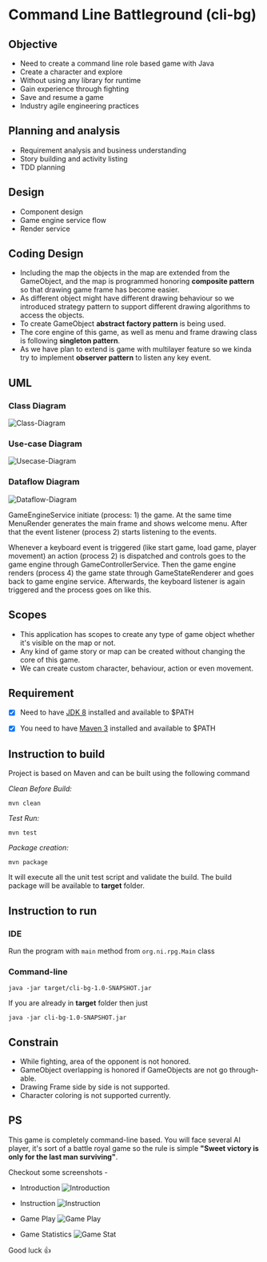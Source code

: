 # Command Line Battleground (cli-bg)

## Objective 
* Need to create a command line role based game with Java
* Create a character and explore
* Without using any library for runtime
* Gain experience through fighting
* Save and resume a game
* Industry agile engineering practices

## Planning and analysis

* Requirement analysis and business understanding 
* Story building and activity listing 
* TDD planning

## Design
* Component design
* Game engine service flow
* Render service

## Coding Design

* Including the map the objects in the map are extended from the GameObject, and the map is programmed honoring **composite pattern** so that drawing game frame has become easier.
* As different object might have different drawing behaviour so we introduced strategy pattern to support different drawing algorithms to access the objects.
* To create GameObject **abstract factory pattern** is being used.
* The core engine of this game, as well as menu and frame drawing class is following **singleton pattern**.
* As we have plan to extend is game with multilayer feature so we kinda try to implement **observer pattern** to listen any key event.

## UML

### Class Diagram
![Class-Diagram](docs/Class-Diagram.jpg)

### Use-case Diagram 
![Usecase-Diagram](docs/Usecase-Diagram.jpg)

### Dataflow Diagram 
![Dataflow-Diagram](docs/Dataflow.jpg)

GameEngineService initiate (process: 1) the game. At the same time MenuRender generates the main frame and shows welcome menu. After that the event listener (process 2) starts listening to the events.

Whenever a keyboard event is triggered (like start game, load game, player movement) an action (process 2) is dispatched and controls goes to the game engine through GameControllerService. Then the game engine renders (process 4) the game state through GameStateRenderer and goes back to game engine service. Afterwards, the keyboard listener is again triggered and the process goes on like this.


## Scopes

* This application has scopes to create any type of game object whether it's visible on the map or not.
* Any kind of game story or map can be created without changing the core of this game.
* We can create custom character, behaviour, action or even movement.

## Requirement

- [x] Need to have [JDK 8](https://docs.oracle.com/javase/8/docs/technotes/guides/install/install_overview.html) installed and available to $PATH
- [x] You need to have [Maven 3](http://maven.apache.org/install.html) installed and available to $PATH


## Instruction to build
 
Project is based on Maven and can be built using the following command

*Clean Before Build:*
```
mvn clean
``` 
*Test Run:*
```
mvn test
``` 
*Package creation:*
```
mvn package
``` 

It will execute all the unit test script and validate the build. The build package will be available to **target** folder. 

## Instruction to run
 
### IDE

Run the program with `main` method from `org.ni.rpg.Main` class

### Command-line
```
java -jar target/cli-bg-1.0-SNAPSHOT.jar
```
If you are already in **target** folder then just 
```
java -jar cli-bg-1.0-SNAPSHOT.jar
```

## Constrain 
* While fighting, area of the opponent is not honored.
* GameObject overlapping is honored if GameObjects are not go through-able.
* Drawing Frame side by side is not supported.
* Character coloring is not supported currently.

## PS
This game is completely command-line based. You will face several AI player, it's sort of a battle royal game so the rule is simple **"Sweet victory is only for the last man surviving"**.

Checkout some screenshots -

* Introduction
![Introduction](docs/screenshots/01.png)

* Instruction
![Instruction](docs/screenshots/02.png)

* Game Play
![Game Play](docs/screenshots/03.png)

* Game Statistics
![Game Stat](docs/screenshots/04.png)

Good luck :+1: